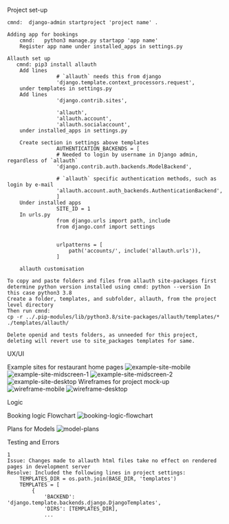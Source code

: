 Project set-up

    cmnd:  django-admin startproject 'project name' .

    Adding app for bookings
        cmnd:   python3 manage.py startapp 'app name'
        Register app name under installed_apps in settings.py

    Allauth set up
       cmnd: pip3 install allauth
        Add lines 
                    # `allauth` needs this from django
                    'django.template.context_processors.request',
        under templates in settings.py
        Add lines
                    'django.contrib.sites',

                    'allauth',
                    'allauth.account',
                    'allauth.socialaccount',
        under installed_apps in settings.py

        Create section in settings above templates
                    AUTHENTICATION_BACKENDS = [
                    # Needed to login by username in Django admin, regardless of `allauth`
                    'django.contrib.auth.backends.ModelBackend',

                    # `allauth` specific authentication methods, such as login by e-mail
                    'allauth.account.auth_backends.AuthenticationBackend',
                    ]
        Under installed apps
                    SITE_ID = 1
        In urls.py
                    from django.urls import path, include
                    from django.conf import settings


                    urlpatterns = [
                        path('accounts/', include('allauth.urls')),
                    ]
        
        allauth customisation

    To copy and paste folders and files from allauth site-packages first determine python version installed using cmnd: python --version In this case python3 3.8
    Create a folder, templates, and subfolder, allauth, from the project level directory
    Then run cmnd: 
    cp -r ../.pip-modules/lib/python3.8/site-packages/allauth/templates/* ./templates/allauth/

    Delete openid and tests folders, as unneeded for this project, deleting will revert use to site_packages templates for same.



UX/UI

Example sites for restaurant home pages
![example-site-mobile](static/images/model-site-mobile-min.jpg)
![example-site-midscreen-1](static/images/model-site-midscreen-min.jpg)
![example-site-midscreen-2](static/images/model-site-midscreen2-min.jpg)
![example-site-desktop](static/images/model-site-desktop-min.jpg)
Wireframes for project mock-up
![wireframe-mobile](static/images/mobile-wireframe-min.jpg)
![wireframe-desktop](static/images/desktop-wireframe-min.jpg)

Logic

Booking logic Flowchart
![booking-logic-flowchart](static/images/booking-logic-flowchart.jpg)

Plans for Models
![model-plans](static/images/model-plans.jpg)

Testing and Errors

    1
    Issue: Changes made to allauth html files take no effect on rendered pages in development server
    Resolve: Included the following lines in project settings:
        TEMPLATES_DIR = os.path.join(BASE_DIR, 'templates')
        TEMPLATES = [
            {
                'BACKEND': 'django.template.backends.django.DjangoTemplates',
                'DIRS': [TEMPLATES_DIR],
                ...